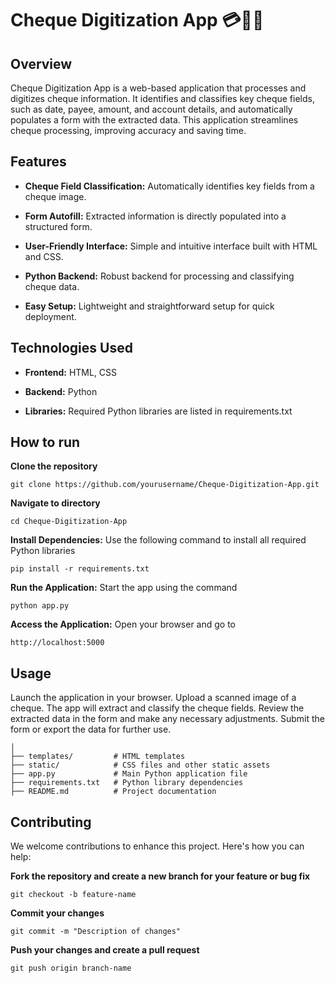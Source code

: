 # Cheque Digitization App 💳📝🌐
## Overview
Cheque Digitization App is a web-based application that processes and digitizes cheque information. It identifies and classifies key cheque fields, such as date, payee, amount, and account details, and automatically populates a form with the extracted data. This application streamlines cheque processing, improving accuracy and saving time.

## Features
- **Cheque Field Classification:** Automatically identifies key fields from a cheque image.

- **Form Autofill:** Extracted information is directly populated into a structured form.

- **User-Friendly Interface:** Simple and intuitive interface built with HTML and CSS.

- **Python Backend:** Robust backend for processing and classifying cheque data.

- **Easy Setup:** Lightweight and straightforward setup for quick deployment.
  
## Technologies Used

- **Frontend:** HTML, CSS

- **Backend:** Python

- **Libraries:** Required Python libraries are listed in requirements.txt
## How to run
  
**Clone the repository**
```
git clone https://github.com/yourusername/Cheque-Digitization-App.git
```
**Navigate to directory**
```
cd Cheque-Digitization-App
```
**Install Dependencies:**
Use the following command to install all required Python libraries
```
pip install -r requirements.txt
```
**Run the Application:**
Start the app using the command
```
python app.py
```
**Access the Application:**
Open your browser and go to
```
http://localhost:5000
```
## Usage
Launch the application in your browser.
Upload a scanned image of a cheque.
The app will extract and classify the cheque fields.
Review the extracted data in the form and make any necessary adjustments.
Submit the form or export the data for further use.

```
│  
├── templates/         # HTML templates  
├── static/            # CSS files and other static assets  
├── app.py             # Main Python application file  
├── requirements.txt   # Python library dependencies  
├── README.md          # Project documentation  
```

## Contributing
We welcome contributions to enhance this project. Here's how you can help:

**Fork the repository and create a new branch for your feature or bug fix**
```
git checkout -b feature-name
```
**Commit your changes**
```
git commit -m "Description of changes"
```
**Push your changes and create a pull request**
```
git push origin branch-name
```


